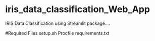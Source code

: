 # iris_data_classification_Web_App
IRIS Data Classification using Streamlit package.... 

#Required Files
setup.sh
Procfile
requirements.txt